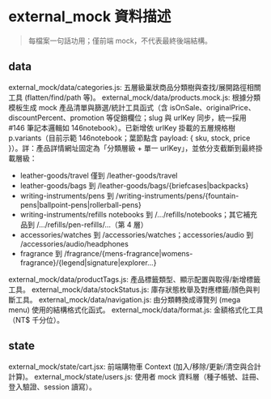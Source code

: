 # external_mock 資料描述

> 每檔案一句話功用；僅前端 mock，不代表最終後端結構。

## data

external_mock/data/categories.js: 五層級巢狀商品分類樹與查找/展開路徑相關工具 (flatten/find/path 等)。
external_mock/data/products.mock.js: 根據分類模板生成 mock 產品清單與篩選/統計工具函式（含 isOnSale、originalPrice、discountPercent、promotion 等促銷欄位；slug 與 urlKey 同步，統一採用 #146 筆記本邏輯如 146notebook）。已新增依 urlKey 掛載的五層規格樹 p.variants（目前示範 146notebook；葉節點含 payload: { sku, stock, price }）。詳：產品詳情網址固定為「分類層級 + 單一 urlKey」，並依分支截斷到最終掛載層級：

- leather-goods/travel 僅到 /leather-goods/travel
- leather-goods/bags 到 /leather-goods/bags/{briefcases|backpacks}
- writing-instruments/pens 到 /writing-instruments/pens/{fountain-pens|ballpoint-pens|rollerball-pens}
- writing-instruments/refills notebooks 到 /.../refills/notebooks；其它補充品到 /.../refills/pen-refills/...（第 4 層）
- accessories/watches 到 /accessories/watches；accessories/audio 到 /accessories/audio/headphones
- fragrance 到 /fragrance/{mens-fragrance|womens-fragrance}/{legend|signature|explorer...}

external_mock/data/productTags.js: 產品標籤類型、顯示配置與取得/新增標籤工具。
external_mock/data/stockStatus.js: 庫存狀態枚舉及對應標籤/顏色與判斷工具。
external_mock/data/navigation.js: 由分類轉換成導覽列 (mega menu) 使用的結構格式化函式。
external_mock/data/format.js: 金額格式化工具（NT$ 千分位）。

## state

external_mock/state/cart.jsx: 前端購物車 Context (加入/移除/更新/清空與合計計算)。
external_mock/state/users.js: 使用者 mock 資料層（種子帳號、註冊、登入驗證、session 讀寫）。
